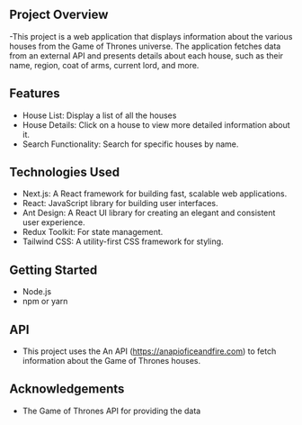 ## Project Overview
-This project is a web application that displays information about the various houses from the Game of Thrones universe. The application fetches data from an external API and presents details about each house, such as their name, region, coat of arms, current lord, and more.

## Features

- House List: Display a list of all the houses
- House Details: Click on a house to view more detailed information about it.
- Search Functionality: Search for specific houses by name.

## Technologies Used

- Next.js: A React framework for building fast, scalable web applications.
- React: JavaScript library for building user interfaces.
- Ant Design: A React UI library for creating an elegant and consistent user experience.
- Redux Toolkit: For state management.
- Tailwind CSS: A utility-first CSS framework for styling.

## Getting Started

- Node.js
- npm or yarn

## API
- This project uses the An API (https://anapioficeandfire.com) to fetch information about the Game of Thrones houses.
## Acknowledgements
- The Game of Thrones API for providing the data



